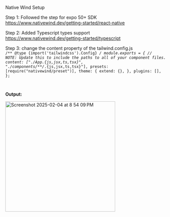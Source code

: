 Native Wind Setup

Step 1: Followed the step for expo 50+ SDK
https://www.nativewind.dev/getting-started/react-native

Step 2: Added Typescript types support
https://www.nativewind.dev/getting-started/typescript

Step 3: change the content property of the tailwind.config.js
<code>
/** @type {import('tailwindcss').Config} */
module.exports = {
  // NOTE: Update this to include the paths to all of your component files.
  content: ["./App.{js,jsx,ts,tsx}", "./components/**/*.{js,jsx,ts,tsx}"],
  presets: [require("nativewind/preset")],
  theme: {
    extend: {},
  },
  plugins: [],
};

</code>

<b>Output:</b>

<img width="343" alt="Screenshot 2025-02-04 at 8 54 09 PM" src="https://github.com/user-attachments/assets/0ca65215-f747-4eaa-a072-6b7111506c45" />
